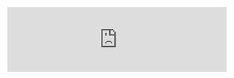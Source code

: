 <iframe frameborder="0" style="width:100%;height:-322px;" src="https://www.draw.io/?lightbox=1&highlight=0000ff&edit=_blank&layers=1&nav=1&page-id=njS5CSjrTdI0Fa9O9oe6&title=Untitled%20Diagram.drawio#R%3Cmxfile%20modified%3D%222019-06-13T10%3A44%3A16.739Z%22%20host%3D%22www.draw.io%22%20agent%3D%22Mozilla%2F5.0%20(Windows%20NT%206.1%3B%20Win64%3B%20x64)%20AppleWebKit%2F537.36%20(KHTML%2C%20like%20Gecko)%20Chrome%2F71.0.3578.98%20Safari%2F537.36%22%20etag%3D%226JxsKP3-F7sTAAjKA3I7%22%3E%3Cdiagram%20id%3D%22JVCgIXxRFhA7U2jN5aTk%22%20name%3D%22Page-1%22%3E5ZVdb4IwFIZ%2FDZcavnTuVudcXBaTeTFvK%2B1oY6GsHAb463eQAhJC4m5Mlt3A6dNzyun7FrC8VVRsNEn4m6JMWq5NC8t7slx34dt4rUBZA3%2Fh1yDUgtbI6cBenJmBpi7MBGVpLxGUkiCSPgxUHLMAeoxorfJ%2B2qeS%2FacmJGQDsA%2BIHNIPQYGbbc3sjr8wEfLmyY5tZiLSJBuQckJVfoW8teWttFJQR1GxYrLSrtGlrnsemW0b0yyGWwo2B748wNfs4fwqJ9vN9viephOzyjeRmdmwaRbKRgHsO6nCWAHeljkXwPYJCSqWo%2BfIOEQSRw6GRxKcQq2ymO4ykCJmhlOiTzusElAdBHtqzxCmtd3OAmPTCNPAitEdOq1ueN6YihjoElOagrmRumzNqMd551xjHL8y7dEwYs5K2K7cyYmBUfQX6roDdYGzVKRTqoLCcucSKsU0RiFcJBiSP2uGe4MZ7ctyFze8ETcmzn%2Fww3fu5wcOu%2B%2FaZe7q5%2BCtfwA%3D%3C%2Fdiagram%3E%3Cdiagram%20id%3D%22c40JKqyH-CzLcu8BGTl1%22%20name%3D%22Page-2%22%3E5VhNc5swEP01HDsDCDzusXadpDNNOx0felasNSgRLCMv%2Fuiv7xKEMSZNnE4S2%2BMLIz2ttOi9txqBJ8bZ%2BtrKIr1FBcYLfbX2xFcvDIeRz88K2NRAJOIaSKxWNRS0wFT%2FAQe6eUmpFSw6gYRoSBddcIZ5DjPqYNJaXHXD5mi6WQuZQA%2BYzqTpo7%2B1otRtK%2FZb%2FAZ0kjaZA9%2BNZLIJdsAilQpXO5CYeGJsEaluZesxmIq7hheV3TyEv8olZLc%2Flhv86X%2B7mn6qF7t6zZTtFizk9LZLR25rtGn4AsX0uS5aSjHBXJpJi44slrmCalWfe23Md8SCwYDBeyDaOC%2FIkpChlDLjRuucVaI9iV7Yn4tbYGln8Exc6GwmbQLPrSe2IrL5ATMgu%2BF5Fowkvey%2BnHQ2TLZxLdXccGy%2Fgnn3kktpSpepL4UxXCUV5atUE0wL%2BbjtFddpl1C5KOrSmet1JYxjeAmWYP0fHPc5aVZpysYdBkFTG6u2tJoDI92pqgZ7cxYHB7B4%2FoYWBxo6PqahxTkaWvgnZujPF2Ho%2BEBDD49p6PgcDR2FJ2bo4TmyGEcnxmJzm96h8VqTFw4MZx7dWW4ltCVkh1smhrokLsjiA4zRoGUkx7wifq6N2YOk0UnO3RkTCYyPKpo1X6y%2FuIFMK2X%2BpVr3CHovnfj87ui0%2Fep4Qafw3XQKejolmtLy7uKlCvakEtGxpepfWFgqI5%2BU6sLFCwcfJh5320%2Fqx7Gd%2FxJi8hc%3D%3C%2Fdiagram%3E%3Cdiagram%20id%3D%22njS5CSjrTdI0Fa9O9oe6%22%20name%3D%22Page-3%22%3E7Vxtc6M2EP41%2FhgP6A38MXHSa2faznXSmfY%2BEpANCbYYwBf7fn3BSAYkbCupeTG%2B%2B5CDtRCwz6Pd1a7QBM5X2y%2BxE%2Fl%2FMI%2BGE2B42wl8nABgIsPI%2FsslOy6xAS4kyzjwuKwUPAc%2FKBfyC5ebwKNJrWHKWJgGUV3osvWaumlN5sQxe683W7CwftfIWVJF8Ow6oSr9J%2FBSv5Da2Cjlv9Jg6Ys7m%2BKNV45ozAWJ73jsvSKCTxM4jxlLi6PVdk7DXHtCL2%2Bm8ea5f1rPJn6Nv%2Fz1Y5787d8Vnf3ykUsOrxDTdXrZrgWY351wwxXmhmxN%2BRunO6FG6mVa5acsTn22ZGsnfCqlDzHbrD2a38zIzso2vzMWZUIzE77SNN1xijiblGUiP12F%2FNfs5eLdv%2Fn1U2wSIfiWCe6MqWEiIXnc8nsUZ7vq2VcaByua0pgLF2ydisfmaszfRKLGGb3ydgnbxC490W7G6e3ES3qyP%2BvAnmzcUZY9cLzLLoxp6KTB9%2FrTOZz%2Fy0O7EuPsgMP8AciRdQxyEmZP%2FfASZ0fL%2FKhJ0j0t9hAWPwJzqJBC3Awpt6PGFBACir64Ib0jxak26PvO7%2BPY2VUaRCxYp0nl3l9zQXljYpDaXSGRjITUHiPjVPvsoHiC5qvv6jcj9Zdhi0WSKVHm70Fbn6f0TGH0Mkhf%2Fc2LHqe7lEjjpz463v0gpc%2BRs6fke%2BaQ6yOBvyWNU7r9BN2PsvPg8jhuggPvpb80DeHP%2FYqztIyWbJS4WbeWpm1jYor456yDgH06CPGYleGkohGGWQBHz3PWSaIiqlsE2xyb9khM6iTGWCExwiqFhezyWgQaWhwBp6Eup494yI44Da%2BR09A8z%2BkGs4xaM8voNjiNdTlNeuW0One7Ak4jOCxOQzhKChNNCkOjGa2OKEyukcIYD4vCpjqjj2ic5ITcJ9ZW0SbPiPyc%2BShIzupAAmQrSM6MTic%2B9iitkW4aBRyBqyNrpOYRrsAamZI1AgSq5qjLmY%2FIl488SgS6s3nQ62weXOVsHhoapO7SxwqtjZ3UutN5gHol9VVO5xEYGqnVwNFU9dh9iad1liNdlvc6wQc66ZbBsVwuIfXPcjWsG6ft1p3zA7tXVrc6518EYThnIYv3HcGF7VLXzeRJGrM3WvnlxcYIGy2OA2LL4wBP%2B851qUFMtEn83kx%2BV1V8YGuODNjr%2FFPkkUbufHXBwP2GmPZtmClbmWn1b6bQGN2zqHsM3AhBnezNCHhPNNYLdEl63EtM2rXxh7pJM9xrXUo85tgHgWUPaxDApuXITpJMAHFWuVrXL0nUeeXqKmtZyDKnCNjYMvlfpEDbbWkLklF6dUvXq896NWhqpu%2BCBq0tSsulLWSTc5zutNIFdeYII%2BC4bvkW9Ru5XmX5Vq506XC8S5eMbqOai3QDU9RrNRe1Gpi2xXG58DU4jgNFqzdRB0O61V7U6%2BJtdJXVXrkONjjSq9XFcVp23dXcqNdiL2p1NfdwUg5yWQzZ9nQ2pGGhE0WO0BXoFo9Rr8VjdCPFY7kqM7RRglWX3GslucuRol2%2FPJLCFh9LG1OELN7Zx74CLz%2B8bv%2FbatRlHdTD1PZQ04izwQskpM30qTJHGdiIUy1ftMkvG%2BauDeVmHpPKRh7lrh3Ne3h0PZZFfvHTaxHK%2FR0sG9f4c%2Fi2qd0NHmaSo7BwlWlnm5s2ONnetv5fe2BBifmN%2B0e0b8as2S34Jm0%2BW71GcVgnpzhCn4KRlAHoe81BqwuMB4SD9B09INawfLtOdW7t3efboWVn63y3pvbsjKrGil5wg16E7LNBrMBa8h32TNJ3Yf74VSeckNzRYamP6Kgwj0pHl%2FI1WCdkHj2cQIVzalT%2Bgc%2BBK3fbObg6%2BaHRg4vMVsCVu%2B0aXKITmIweXLlycSFw5W47B1etnTqep%2BCb%2BE6UHy5CuuVAP1Qw369HC9zTsAucIJhWogxgF7tail1SydRUfr1KwpgWmNZnv5aMrbZ5J2e7apsmQKGJy1arIP3JlAsEBbML8QTJeQ9Nlnw0vwJR830aExoXS1a0mnOdtDTLMg15Xxyr7y9JbNWfz3%2FLepo%2FKvrMlJHWFVefp3JfX53UcpETBst1Pt4z5eUbDz%2Fkqg1cJ7znP6wCzwuPIVXPMTXHDy2syJGi6DvTVLe%2BaYIKfByq7LTcJLsYIuVe4%2FDpPw%3D%3D%3C%2Fdiagram%3E%3C%2Fmxfile%3E"></iframe>